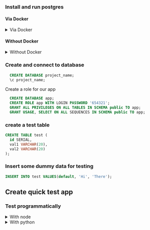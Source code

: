 ### Install and run postgres

#### Via Docker
<details>
  <summary>Via Docker</summary>

### Install Fedora's Docker implementation

```sh
sudo dnf groupinstall 'Development Tools' 'Development Libraries'
sudo dnf install moby-engine libpq-devel
 
sudo usermod -aG docker dev
sudo systemctl start docker
sudo systemctl enable docker
```

TODO: try with just sudo dnf install
groupinstall 'Development Tools' installs things like gcc,'Development Libraries' for Python.h etc
libpq-devel is postgres devel headers etc 
The above needed for psycopg2 to successfully install later

### Install Docker Compose

```sh
sudo curl -L "https://github.com/docker/compose/releases/download/1.29.2/docker-compose-$(uname -s)-$(uname -m)" -o /usr/local/bin/docker-compose
sudo chmod +x /usr/local/bin/docker-compose
```

From this (link)[https://docs.docker.com/compose/install/]

### Postgres via docker

Create a project directory and put the below in its docker-compose.yml file.

```yaml
version: "3.8"

services:
  db:
    image: postgres
    restart: always
    environment:
      POSTGRES_PASSWORD: secret
    volumes:
      - ../db:/var/lib/postgresql/data
    stdin_open: true
    tty: true
    ports:
      - 5432:5432
  pgadmin:
    image: dpage/pgadmin4
    restart: always
    environment:
      PGADMIN_DEFAULT_EMAIL: jason@jasonbrunelle.com
      PGADMIN_DEFAULT_PASSWORD: example
    ports:
      - 8080:80
```
### Set your environment variables

#### Linux

```sh
vim /etc/environment
```

Add the following

```
export PGUSER=app
export PGPASSWORD=654321
export PGHOST=localhost
export PGPORT=5432
export PGDATABASE=project_name
export DATABASE_URL=postgres://${PGUSER}@${PGHOST}:${PGPORT}/${PGDATABASE}
```

Reboot the system or your user won't have group permission for Docker & environment variables won't yet be loaded.

Start the containers (--build makes sure it rebuilds the containers if anything changed)

```sh
docker-compose up -d --build
```

(Optional) Find out the name of running containers, as this will also be teh server name if connecting from PGAdmin
```sh
docker ps
```
Example output:

CONTAINER ID   IMAGE            COMMAND                  CREATED          STATUS          PORTS                                            NAMES
49b409b9ed93   postgres         "docker-entrypoint.s…"   21 minutes ago   Up 45 seconds   0.0.0.0:5432->5432/tcp, :::5432->5432/tcp        test_docker_db_1
fdf43e55a21b   dpage/pgadmin4   "/entrypoint.sh"         21 minutes ago   Up 45 seconds   443/tcp, 0.0.0.0:8080->80/tcp, :::8080->80/tcp   test_docker_pgadmin_1

In this case, the server name for the postgres server would be test_docker_db_1

if you need to access the db container

```sh
docker exec -it <container name> /bin/bash
```

Or if you just need psql

```sh
docker exec -it <container name> /usr/bin/psql -U postgres
```

</details>

#### Without Docker
<details>
  <summary>Without Docker</summary>

```sh
sudo apt install postgresql postgresql-contrib python3-dev libpq-dev
sudo systemctl start postgresql.service
sudo systemctl enable postgresql.service
```

PGAdmin4 installation failed on Jammy. Isn't officially supported yet.

switch to psql user and run psql
```sh
sudo -i -u postgres
psql
```

Create a role for our dev user

```sql
  CREATE DATABASE dev;
  CREATE ROLE dev WITH SUPERUSER CREATEROLE CREATEDB LOGIN PASSWORD '123456';
  exit
```

Exit back to dev shell

```sh
exit
```

</details>

### Create and connect to database

```sql
  CREATE DATABASE project_name;
  \c project_name;
```

Create a role for our app

```sql
  CREATE DATABASE app;
  CREATE ROLE app WITH LOGIN PASSWORD '654321';
  GRANT ALL PRIVILEGES ON ALL TABLES IN SCHEMA public TO app;
  GRANT USAGE, SELECT ON ALL SEQUENCES IN SCHEMA public TO app;
```

### create a test table

```sql
CREATE TABLE test (
  id SERIAL,
  val1 VARCHAR(20),
  val2 VARCHAR(20)
);
```

### Insert some dummy data for testing

```sql
INSERT INTO test VALUES(default, 'Hi', 'There');
```

## Create quick test app

### Test programmatically

<details>
  <summary>With node</summary>

Create project folder with app.js

```sh
npm init -y
npm i pg
```

Create your javascript file

```javascript
const { Pool } = require("pg");

// If you've set environment variables this is not needed
// const connectionString = 'postgresql://app:123456@localhost:5432/project_name'

const pool = new Pool({
  // If you've set environment variables this is not needed
  // connectionString,
});

(async () => {
  const client = await pool.connect();
  try {
    let res = await client.query("SELECT * FROM test");
    console.log(res.rows[0]);
    res = await client.query(
      "INSERT INTO test VALUES (default, $1, $2) RETURNING *", //or RETURNING id
      ["Hi", "Back"]
    );
    console.log(res.rows[0]);
  } catch (err) {
    console.error(err);
  } finally {
    client.release();
  }
})().finally(() => pool.end());
```

Does it work? Success!
</details>

<details>
  <summary>With python</summary>

Create project folder with app.py

set your virtual environment
```sh
python3 -m venv app
source app/bin/activate
pip3 install psycopg2
```

Create your python file

```python
import psycopg2

conn = None
try:
    # connect to the PostgreSQL server
    print('Connecting to the PostgreSQL database...')
    conn = psycopg2.connect('')

    # create a cursor
    cur = conn.cursor()

# execute a statement
    print('PostgreSQL database version:')
    cur.execute('SELECT * from test;')

    # display the PostgreSQL database server version
    row = cur.fetchone()
    print(row)

# close the communication with the PostgreSQL
    cur.close()
    cur = conn.cursor()
    cur.execute("INSERT INTO test VALUES (default, 'Hi', 'Back') RETURNING *")
    ret = cur.fetchone()
    print (ret)
    conn.commit()
except (Exception, psycopg2.DatabaseError) as error:
    print(error)
finally:
    if conn is not None:
        conn.close()
        print('Database connection closed.')

```

Does it work? Success!
</details>